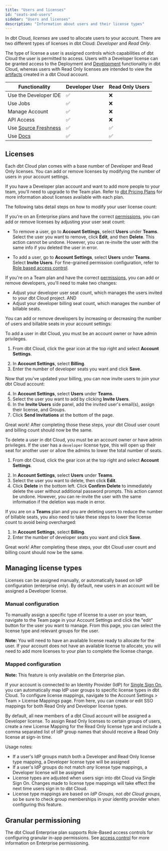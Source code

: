 ```yaml
---
title: "Users and licenses"
id: "seats-and-users"
sidebar: "Users and licenses"
description: "Information about users and their license types"
---
```


In dbt Cloud, _licenses_ are used to allocate users to your account. There are two
different types of licenses in dbt Cloud: _Developer_ and _Read Only_.

The type of license a user is assigned controls which capabilities of dbt
Cloud the user is permitted to access. Users with a Developer license can be
granted access to the Deployment and [Development](/docs/cloud/dbt-cloud-ide/develop-in-the-cloud) functionality
in dbt Cloud, whereas users with Read Only licenses are intended to view the
[artifacts](/docs/deploy/artifacts) created in a dbt Cloud account.

| Functionality | Developer User | Read Only Users |
| ------------- | -------------- | --------------- |
| Use the Developer IDE | ✅ | ❌ |
| Use Jobs | ✅ | ❌ |
| Manage Account | ✅ | ❌ |
| API Access | ✅ | ❌ |
| Use [Source Freshness](/docs/deploy/source-freshness) | ✅ | ✅ |
| Use [Docs](/docs/collaborate/build-and-view-your-docs) | ✅ | ✅ |

## Licenses

Each dbt Cloud plan comes with a base number of Developer and Read Only licenses. You can add or remove licenses by modifying the number of users in your account settings. 

If you have a Developer plan account and want to add more people to your team, you'll need to upgrade to the Team plan. Refer to [dbt Pricing Plans](https://www.getdbt.com/pricing/) for more information about licenses available with each plan.

The following tabs detail steps on how to modify your user license count:

<Tabs>

<TabItem value="enterprise" label="Enterprise plans">

If you're on an Enterprise plans and have the correct [permissions](/docs/cloud/manage-access/enterprise-permissions), you can add or remove licenses by adjusting your user seat count: 

- To remove a user, go to **Account Settings**, select **Users** under **Teams**. Select the user you want to remove, click **Edit**, and then **Delete**. This action cannot be undone. However, you can re-invite the user with the same info if you deleted the user in error.<br />

- To add a user, go to **Account Settings**, select **Users** under **Teams**. Select **Invite Users**. For fine-grained permission configuration, refer to [Role based access control](/docs/cloud/manage-access/enterprise-permissions).

<Lightbox src="/img/docs/dbt-cloud/faq-account-settings-enterprise.jpg" width="85%" title="Navigate to Account Settings --> Users to add or remove users" />

</TabItem>

<TabItem value="team" label="Team plans">

If you're on a Team plan and have the correct [permissions](/docs/cloud/manage-access/self-service-permissions), you can add or remove developers, you'll need to make two changes:

- Adjust your developer user seat count, which manages the users invited to your dbt Cloud project. AND
- Adjust your developer billing seat count, which manages the number of billable seats. 


You can add or remove developers by increasing or decreasing the number of users and billable seats in your account settings:

<Tabs>
<TabItem value="addusers" label="Adding users">

To add a user in dbt Cloud, you must be an account owner or have admin privileges. 

1. From dbt Cloud, click the gear icon at the top right and select **Account Settings**.

<Lightbox src="/img/docs/dbt-cloud/Navigate To Account Settings.png" width="85%" title="Navigate to Account Settings" />

2. In **Account Settings**, select **Billing**. 
3. Enter the number of developer seats you want and click **Save**.

<Lightbox src="/img/docs/dbt-cloud/faq-account-settings-billing.jpg" width="85%" title="Navigate to Account Settings -> Billing to modify billing seat count" />


Now that you've updated your billing, you can now invite users to join your dbt Cloud account:

4. In **Account Settings**, select **Users** under **Teams**.
5. Select the user you want to add by clicking **Invite Users**.
6. In the **Invite Users** side panel, add the invited user's email(s), assign their license, and Groups. 
7. Click **Send Invitations** at the bottom of the page. 

<Lightbox src="/img/docs/dbt-cloud/faq-account-settings-users.jpg" width="85%" title="Navigate to Account Settings -> Users to modify dbt Cloud users" />

Great work! After completing those these steps, your dbt Cloud user count and billing count should now be the same.
</TabItem>

<TabItem value="deleteusers" label="Deleting users">

To delete a user in dbt Cloud, you must be an account owner or have admin privileges. If the user has a `developer` license type, this will open up their seat for another user or allow the admins to lower the total number of seats. 


1. From dbt Cloud, click the gear icon at the top right and select **Account Settings**.

<Lightbox src="/img/docs/dbt-cloud/Navigate To Account Settings.png" width="85%" title="Navigate to Account Settings" />

2. In **Account Settings**, select **Users** under **Teams**.
3. Select the user you want to delete, then click **Edit**. 
4. Click **Delete** in the bottom left. Click **Confirm Delete** to immediately delete the user without additional password prompts. This action cannot be undone. However, you can re-invite the user with the same information if the deletion was made in error. 

<Lightbox src="/img/docs/dbt-cloud/delete_user_20221023.gif" width="85%" title="Deleting a user" />


If you are on a **Teams** plan and you are deleting users to reduce the number of billable seats, you also need to take these steps to lower the license count to avoid being overcharged:
1. In **Account Settings**, select **Billing**. 
2. Enter the number of developer seats you want and click **Save**.

<Lightbox src="/img/docs/dbt-cloud/change-developer-seats.png" width="85%" title="Developer seats" />

Great work! After completing these steps, your dbt Cloud user count and billing count should now be the same.

</TabItem>
</Tabs>

</TabItem>
</Tabs>

## Managing license types

Licenses can be assigned manually, or automatically based on IdP configuration
(enterprise only). By default, new users in an account will be assigned a
Developer license.

### Manual configuration

To manually assign a specific type of license to a user on your team, navigate
to the Team page in your Account Settings and click the "edit" button for the user
you want to manage. From this page, you can select the license type and relevant
groups for the user.

**Note:** You will need to have an available license ready
to allocate for the user. If your account does not have an available license to
allocate, you will need to add more licenses to your plan to complete the license
change.

<Lightbox src="/img/docs/dbt-cloud/access-control/license-manual.png"
          title="Manually assigning licenses"/>

### Mapped configuration

**Note:** This feature is only available on the Enterprise plan.

If your account is connected to an Identity Provider (IdP) for [Single Sign
On](/docs/cloud/manage-access/sso-overview), you can automatically map IdP user
groups to specific license types in dbt Cloud. To configure license mappings,
navigate to the Account Settings &gt; Team &gt; License Mappings page. From
here, you can create or edit SSO mappings for both Read Only and Developer
license types.

By default, all new members of a dbt Cloud account will be assigned a Developer
license. To assign Read Only licenses to certain groups of users, create a new
License Mapping for the Read Only license type and include a comma separated
list of IdP group names that should receive a Read Only license at sign-in time.

<Lightbox src="/img/docs/dbt-cloud/access-control/license-mapping.png"
          title="Configuring IdP group license mapping"/>

Usage notes:
- If a user's IdP groups match both a Developer and Read Only license type
  mapping, a Developer license type will be assigned
- If a user's IdP groups do not match _any_ license type mappings, a Developer
  license will be assigned
- License types are adjusted when users sign into dbt Cloud via Single Sign On.
  Changes made to license type mappings will take effect the next time users
  sign in to dbt Cloud.
- License type mappings are based on _IdP Groups_, not _dbt Cloud groups_, so be
  sure to check group memberships in your identity provider when configuring
  this feature.


## Granular permissioning

The dbt Cloud Enterprise plan supports Role-Based access controls for
configuring granular in-app permissions. See [access control](/docs/cloud/manage-access/about-user-access)
for more information on Enterprise permissioning.
